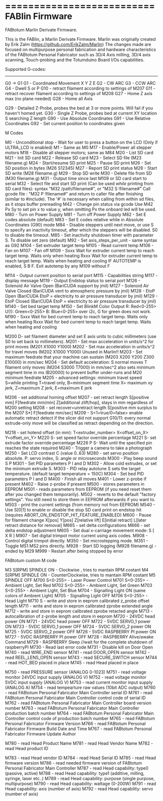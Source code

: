==========================
FABlin Firmware
==========================
FABtotum Marlin Derivate Firmware.

This is the FABlin, a Marlin Derivate Firmware. Marlin was originally created by Erik Zalm (https://github.com/ErikZalm/Marlin)
The changes made are focused on multipurpose personal fabrication and hardware characteristics of the FABtotum Personal Fabricator such as 3D/4 Axis milling, 3D/4 axis scanning, Touch-probing and the Totumduino Board I/Os capabilities.

Supported G-codes:

-------------------
G0  -> G1
G1  - Coordinated Movement X Y Z E
G2  - CW ARC
G3  - CCW ARC
G4  - Dwell S<seconds> or P<milliseconds>
G10 - retract filament according to settings of M207
G11 - retract recover filament according to settings of M208
G27 - Home Z axis max (no plane needed)
G28 - Home all Axis

G29 - Detailed Z-Probe, probes the bed at 3 or more points.  Will fail if you haven't homed yet.
G30 - Single Z Probe, probes bed at current XY location S<mm> searching Z length
G90 - Use Absolute Coordinates
G91 - Use Relative Coordinates
G92 - Set current position to coordinates given

M Codes

M0   - Unconditional stop - Wait for user to press a button on the LCD (Only if ULTRA_LCD is enabled)
M1   - Same as M0
M17  - Enable/Power all stepper motors
M18  - Disable all stepper motors; same as M84
M20  - List SD card
M21  - Init SD card
M22  - Release SD card
M23  - Select SD file (M23 filename.g)
M24  - Start/resume SD print
M25  - Pause SD print
M26  - Set SD position in bytes (M26 S12345)
M27  - Report SD print status
M28  - Start SD write (M28 filename.g)
M29  - Stop SD write
M30  - Delete file from SD (M30 filename.g)
M31  - Output time since last M109 or SD card start to serial
M32  - Select file and start SD print (Can be used _while_ printing from SD card files):
       syntax "M32 /path/filename#", or "M32 S<startpos bytes> !filename#"
       Call gcode file : "M32 P !filename#" and return to caller file after finishing (similar to #include).
       The '#' is necessary when calling from within sd files, as it stops buffer prereading
M42  - Change pin status via gcode Use M42 Px Sy to set pin x to value y, when omitting Px the onboard led will be used.
M80  - Turn on Power Supply
M81  - Turn off Power Supply
M82  - Set E codes absolute (default)
M83  - Set E codes relative while in Absolute Coordinates (G90) mode
M84  - Disable steppers until next move,
        or use S<seconds> to specify an inactivity timeout, after which the steppers will be disabled.  S0 to disable the timeout.
M85  - Set inactivity shutdown timer with parameter S<seconds>. To disable set zero (default)
M92  - Set axis_steps_per_unit - same syntax as G92
M104 - Set extruder target temp
M105 - Read current temp
M106 - Fan on
M107 - Fan off
M109 - Sxxx Wait for extruder current temp to reach target temp. Waits only when heating
       Rxxx Wait for extruder current temp to reach target temp. Waits when heating and cooling
       IF AUTOTEMP is enabled, S<mintemp> B<maxtemp> F<factor>. Exit autotemp by any M109 without F

M114 - Output current position to serial port
M115 - Capabilities string
M117 - display message
M119 - Output Endstop status to serial port
M126 - Solenoid Air Valve Open (BariCUDA support by jmil)
M127 - Solenoid Air Valve Closed (BariCUDA vent to atmospheric pressure by jmil)
M128 - EtoP Open (BariCUDA EtoP = electricity to air pressure transducer by jmil)
M129 - EtoP Closed (BariCUDA EtoP = electricity to air pressure transducer by jmil)
M140 - Set bed target temp
M150 - Set BlinkM Color Output R: Red<0-255> U(!): Green<0-255> B: Blue<0-255> over i2c, G for green does not work.
M190 - Sxxx Wait for bed current temp to reach target temp. Waits only when heating
       Rxxx Wait for bed current temp to reach target temp. Waits when heating and cooling

M200 D<millimeters>- set filament diameter and set E axis units to cubic millimeters (use S0 to set back to millimeters).
M201 - Set max acceleration in units/s^2 for print moves (M201 X1000 Y1000)
M202 - Set max acceleration in units/s^2 for travel moves (M202 X1000 Y1000) Unused in Marlin!!
M203 - Set maximum feedrate that your machine can sustain (M203 X200 Y200 Z300 E10000) in mm/sec
M204 - Set default acceleration: S normal moves T filament only moves (M204 S3000 T7000) in mm/sec^2  also sets minimum segment time in ms (B20000) to prevent buffer under-runs and M20 minimum feedrate
M205 -  advanced settings:  minimum travel speed S=while printing T=travel only,  B=minimum segment time X= maximum xy jerk, Z=maximum Z jerk, E=maximum E jerk

M206 - set additional homing offset
M207 - set retract length S[positive mm] F[feedrate mm/min] Z[additional zlift/hop], stays in mm regardless of M200 setting
M208 - set recover=unretract length S[positive mm surplus to the M207 S*] F[feedrate mm/sec]
M209 - S<1=true/0=false> enable automatic retract detect if the slicer did not support G10/11: every normal extrude-only move will be classified as retract depending on the direction.

M218 - set hotend offset (in mm): T<extruder_number> X<offset_on_X> Y<offset_on_Y>
M220 S<factor in percent>- set speed factor override percentage
M221 S<factor in percent>- set extrude factor override percentage
M226 P<pin number> S<pin state>- Wait until the specified pin reaches the state required
M240 - Trigger a camera to take a photograph
M250 - Set LCD contrast C<contrast value> (value 0..63)
M280 - set servo position absolute. P: servo index, S: angle or microseconds
M300 - Play beep sound S<frequency Hz> P<duration ms>
M301 - Set PID parameters P I and D
M302 - Allow cold extrudes, or set the minimum extrude S<temperature>.
M303 - PID relay autotune S<temperature> sets the target temperature. (default target temperature = 150C)
M304 - Set bed PID parameters P I and D
M400 - Finish all moves
M401 - Lower z-probe if present
M402 - Raise z-probe if present
M500 - stores parameters in EEPROM
M501 - reads parameters from EEPROM (if you need reset them after you changed them temporarily).
M502 - reverts to the default "factory settings".  You still need to store them in EEPROM afterwards if you want to.
M503 - print the current settings (from memory not from EEPROM)
M540 - Use S[0|1] to enable or disable the stop SD card print on endstop hit (requires ABORT_ON_ENDSTOP_HIT_FEATURE_ENABLED)
M600 - Pause for filament change X[pos] Y[pos] Z[relative lift] E[initial retract] L[later retract distance for removal]
M665 - set delta configurations
M666 - set delta endstop adjustment
M605 - Set dual x-carriage movement mode: S<mode> [ X<duplication x-offset> R<duplication temp offset> ]
M907 - Set digital trimpot motor current using axis codes.
M908 - Control digital trimpot directly.
M350 - Set microstepping mode.
M351 - Toggle MS1 MS2 pins directly.
M928 - Start SD logging (M928 filename.g) - ended by M29
M999 - Restart after being stopped by error

 FABtotum custom M code

M3 S[RPM] SPINDLE ON - Clockwise , tries to mantain RPM costant
M4 S[RPM] SPINDLE ON - CounterClockwise, tries to mantain RPM costant
M5        SPINDLE OFF
M700 S<0-255> - Laser Power Control
M701 S<0-255> - Ambient Light, Set Red
M702 S<0-255> - Ambient Light, Set Green
M703 S<0-255> - Ambient Light, Set Blue
M704 - Signalling Light ON (same colors of Ambient Light)
M705 - Signalling Light OFF
M706 S<0-255> - Head Light
M710 S<VAL> - write and store in eeprom calibrated z_probe offset length
M711 - write and store in eeprom calibrated zprobe extended angle
M712 - write and store in eeprom calibrated zprobe retacted angle
M713 - autocalibration of z-probe length and store in eeprom
M720 - 24VDC head power ON
M721 - 24VDC head power OFF
M722 - 5VDC SERVO_1 power ON
M723 - 5VDC SERVO_1 power OFF
M724 - 5VDC SERVO_2 power ON
M725 - 5VDC SERVO_2 power OFF
M726 - 5VDC RASPBERRY PI power ON
M727 - 5VDC RASPBERRY PI power OFF
M728 - RASPBERRY Alive/awake Command
M729 - RASPBERRY Sleep                    //wait for the complete shutdown of raspberryPI
M730 - Read last error code
M731 - Disable kill on Door Open
M740 - read WIRE_END sensor
M741 - read DOOR_OPEN sensor
M742 - read REEL_LENS_OPEN sensor
M743 - read SECURE_SWITCH sensor
M744 - read HOT_BED placed in place
M745 - read Head placed in place

M750 - read PRESSURE sensor (ANALOG 0-1023)
M751 - read voltage monitor 24VDC input supply (ANALOG V)
M752 - read voltage monitor 5VDC input supply (ANALOG V)
M753 - read current monitor input supply (ANALOG A)
M754 - read tempearture raw values (10bit ADC output)
M760 - read FABtotum Personal Fabricator Main Controller serial ID
M761 - read FABtotum Personal Fabricator Main Controller control code of serial ID
M762 - read FABtotum Personal Fabricator Main Controller board version number
M763 - read FABtotum Personal Fabricator Main Controller production batch number
M764 - read FABtotum Personal Fabricator Main Controller control code of production batch number
M765 - read FABtotum Personal Fabricator Firmware Version
M766 - read FABtotum Personal Fabricator Firmware Build Date and Time
M767 - read FABtotum Personal Fabricator Firmware Update Author

M780 - read Head Product Name
M781 - read Head Vendor Name
M782 - read Head product ID

M783 - read Head vendor ID
M784 - read Head Serial ID
M785 - read Head firmware version
M786 - read needed firmware version of FABtotum Personal Fabricator Main Controller
M787 - read Head capability: type0 (passive, active)
M788 - read Head capability: type1 (additive, milling, syringe, laser etc..)
M789 - read Head capability: purpose (single purpose, multipurpose)
M790 - read Head capability: wattage (0-200W)
M791 - read Head capability: axis (number of axis)
M792 - read Head capability: servo (number of axis)
